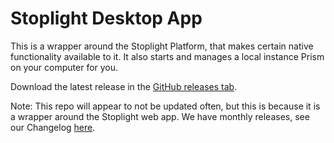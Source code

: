 # Stoplight Desktop App

This is a wrapper around the Stoplight Platform, that makes certain native functionality available to it. It also starts and manages a local instance Prism on your computer for you.

Download the latest release in the [GitHub releases tab](https://github.com/stoplightio/desktop/releases).

Note: This repo will appear to not be updated often, but this is because it is a wrapper around the Stoplight web app. We have monthly releases, see our Changelog [here](https://community.stoplight.io/tags/changelog). 
